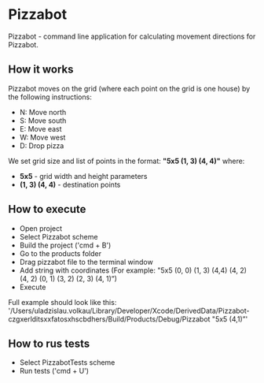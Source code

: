 # Pizzabot

Pizzabot - command line application for calculating movement directions for Pizzabot.

## How it works

Pizzabot moves on the grid (where each point on the grid is one house) by the following instructions:
 - N: Move north
 - S: Move south
 - E: Move east
 - W: Move west
 - D: Drop pizza

We set grid size and list of points in the format: **"5x5 (1, 3) (4, 4)"** where:
- **5x5** - grid width and height parameters
- **(1, 3) (4, 4)** - destination points


## How to execute
- Open project
- Select Pizzabot scheme
- Build the project ('cmd + B')
- Go to the products folder
- Drag pizzabot file to the terminal window
- Add string with coordinates (For example: "5x5 (0, 0) (1, 3) (4,4) (4, 2) (4, 2) (0, 1) (3, 2) (2, 3) (4, 1)”)
- Execute

Full example should look like this:
'/Users/uladzislau.volkau/Library/Developer/Xcode/DerivedData/Pizzabot-czgxerlditsxxfatosxhscbdhers/Build/Products/Debug/Pizzabot "5x5 (4,1)”'

## How to rus tests
- Select PizzabotTests scheme
- Run tests ('cmd + U')

